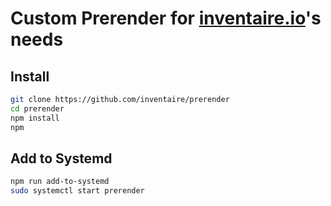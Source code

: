 # Custom Prerender for [inventaire.io](https://inventaire.io)'s needs

## Install
```sh
git clone https://github.com/inventaire/prerender
cd prerender
npm install
npm
```

## Add to Systemd
```sh
npm run add-to-systemd
sudo systemctl start prerender
```
